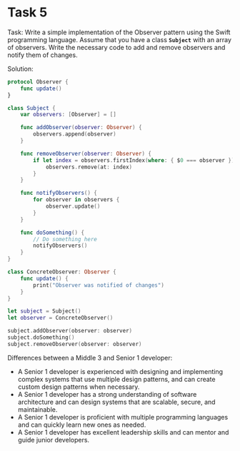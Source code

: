 # Task 5

Task: Write a simple implementation of the Observer pattern using the Swift
programming language. Assume that you have a class **`Subject`** with an array
of observers. Write the necessary code to add and remove observers and notify
them of changes.

Solution:

```swift
protocol Observer {
    func update()
}

class Subject {
    var observers: [Observer] = []

    func addObserver(observer: Observer) {
        observers.append(observer)
    }

    func removeObserver(observer: Observer) {
        if let index = observers.firstIndex(where: { $0 === observer }) {
            observers.remove(at: index)
        }
    }

    func notifyObservers() {
        for observer in observers {
            observer.update()
        }
    }

    func doSomething() {
        // Do something here
        notifyObservers()
    }
}

class ConcreteObserver: Observer {
    func update() {
        print("Observer was notified of changes")
    }
}

let subject = Subject()
let observer = ConcreteObserver()

subject.addObserver(observer: observer)
subject.doSomething()
subject.removeObserver(observer: observer)
```

Differences between a Middle 3 and Senior 1 developer:

-   A Senior 1 developer is experienced with designing and implementing complex
    systems that use multiple design patterns, and can create custom design
    patterns when necessary.
-   A Senior 1 developer has a strong understanding of software architecture and
    can design systems that are scalable, secure, and maintainable.
-   A Senior 1 developer is proficient with multiple programming languages and
    can quickly learn new ones as needed.
-   A Senior 1 developer has excellent leadership skills and can mentor and
    guide junior developers.
